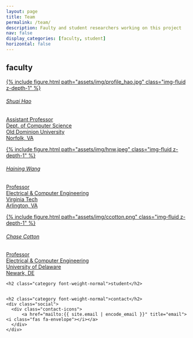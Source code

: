 ```yaml
---
layout: page
title: Team
permalink: /team/
description: Faulty and student researchers working on this project
nav: false
display_categories: [faculty, student]
horizontal: false
---
```


<div class="teams">
	<h2 class="category font-weight-normal">faculty</h2>
    <div class="grid">
		<div class="grid-sizer"></div>
		<div class="grid-item">
			<a href="https://shhaos.github.io/">
			<div class="card hoverable">
				<div class="row no-gutters">
					<div class="col-3">
				        {% include figure.html path="assets/img/profile_hao.jpg" class="img-fluid z-depth-1" %}
					</div>
					<div class="col-9">
						<div class="card-body card-margin">
						<h6 class="card-title">Shuai Hao</h6>
						<p class="card-text">Assistant Professor<br>Dept. of Computer Science<br>Old Dominion University<br>Norfolk, VA</p>
						</div>
					</div>
				</div>
			</div>
			</a>
		</div>
		<div class="grid-item">
			<a href="https://scholar.google.com/citations?user=tmOInzMAAAAJ&hl=en">
			<div class="card hoverable">
				<div class="row no-gutters">
					<div class="col-3">
						{% include figure.html path="assets/img/hnw.jpeg" class="img-fluid z-depth-1" %}
					</div>
					<div class="col-9">
						<div class="card-body card-margin">
						<h6 class="card-title">Haining Wang</h6>
						<p class="card-text">Professor<br>Electrical & Computer Engineering<br>Virginia Tech<br>Arlington, VA</p>
					</div>
					</div>
				</div>
				</div>
			</a>
		</div>
		<div class="grid-item">
			<a href="https://www.ece.udel.edu/people/faculty/ccotton/">
			<div class="card hoverable">
				<div class="row no-gutters">
					<div class="col-3">
				        {% include figure.html path="assets/img/ccotton.png" class="img-fluid z-depth-1" %}
					</div>
					<div class="col-9">
					<div class="card-body card-margin">
						<h6 class="card-title">Chase Cotton</h6>
						<p class="card-text">Professor<br>Electrical & Computer Engineering<br>University of Delaware<br>Newark, DE</p>
					</div>
					</div>
				</div>
				</div>
			</a>
		</div>
	</div>
	
	<h2 class="category font-weight-normal">student</h2>
	
	
	<h2 class="category font-weight-normal">contact</h2>
    <div class="social">
      <div class="contact-icons">
		  <a href="mailto:{{ site.email | encode_email }}" title="email"><i class="fas fa-envelope"></i></a>
      </div>     
    </div>
